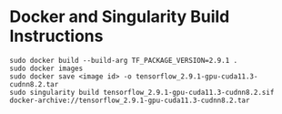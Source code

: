 # Docker and Singularity Build Instructions

    sudo docker build --build-arg TF_PACKAGE_VERSION=2.9.1 .
    sudo docker images
    sudo docker save <image id> -o tensorflow_2.9.1-gpu-cuda11.3-cudnn8.2.tar
    sudo singularity build tensorflow_2.9.1-gpu-cuda11.3-cudnn8.2.sif docker-archive://tensorflow_2.9.1-gpu-cuda11.3-cudnn8.2.tar